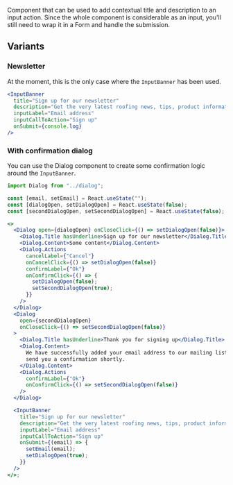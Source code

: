Component that can be used to add contextual title and description to an input action.
Since the whole component is considerable as an input, you'll still need to wrap it in a Form and handle the submission.

## Variants

### Newsletter

At the moment, this is the only case where the `InputBanner` has been used.

```jsx
<InputBanner
  title="Sign up for our newsletter"
  description="Get the very latest roofing news, tips, product information and innovations directly from BMI straight to your inbox."
  inputLabel="Email address"
  inputCallToAction="Sign up"
  onSubmit={console.log}
/>
```

### With confirmation dialog

You can use the Dialog component to create some confirmation logic around the `InputBanner`.

```jsx
import Dialog from "../dialog";

const [email, setEmail] = React.useState("");
const [dialogOpen, setDialogOpen] = React.useState(false);
const [secondDialogOpen, setSecondDialogOpen] = React.useState(false);

<>
  <Dialog open={dialogOpen} onCloseClick={() => setDialogOpen(false)}>
    <Dialog.Title hasUnderline>Sign up for our newsletter</Dialog.Title>
    <Dialog.Content>Some content</Dialog.Content>
    <Dialog.Actions
      cancelLabel={"Cancel"}
      onCancelClick={() => setDialogOpen(false)}
      confirmLabel={"Ok"}
      onConfirmClick={() => {
        setDialogOpen(false);
        setSecondDialogOpen(true);
      }}
    />
  </Dialog>
  <Dialog
    open={secondDialogOpen}
    onCloseClick={() => setSecondDialogOpen(false)}
  >
    <Dialog.Title hasUnderline>Thank you for signing up</Dialog.Title>
    <Dialog.Content>
      We have successfully added your email address to our mailing list. We'll
      send you a confirmation shortly.
    </Dialog.Content>
    <Dialog.Actions
      confirmLabel={"Ok"}
      onConfirmClick={() => setSecondDialogOpen(false)}
    />
  </Dialog>

  <InputBanner
    title="Sign up for our newsletter"
    description="Get the very latest roofing news, tips, product information and innovations directly from BMI straight to your inbox."
    inputLabel="Email address"
    inputCallToAction="Sign up"
    onSubmit={(email) => {
      setEmail(email);
      setDialogOpen(true);
    }}
  />
</>;
```
